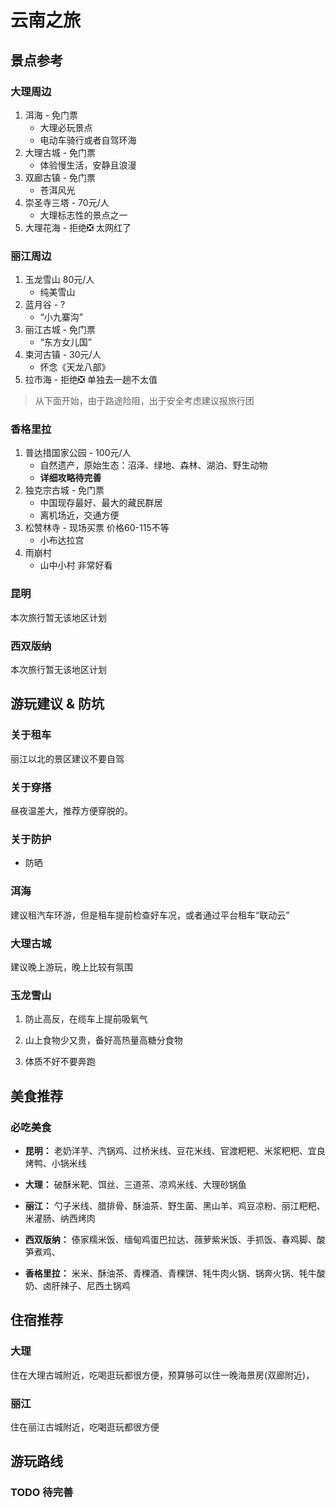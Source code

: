 # 云南之旅

## 景点参考

### 大理周边

1. 洱海 - 免门票
    - 大理必玩景点
    - 电动车骑行或者自驾环海
2. 大理古城 - 免门票
    - 体验慢生活，安静且浪漫
3. 双廊古镇 - 免门票
    - 苍洱风光
4. 崇圣寺三塔 - 70元/人
    - 大理标志性的景点之一
5. 大理花海 - 拒绝❎ 太网红了

### 丽江周边

1. 玉龙雪山 80元/人
    - 纯美雪山
2. 蓝月谷 - ?
    - “小九寨沟”
3. 丽江古城 - 免门票
    - “东方女儿国”
4. 束河古镇 - 30元/人
    - 怀念《天龙八部》
5. 拉市海 - 拒绝❎ 单独去一趟不太值

> 从下面开始，由于路途险阻，出于安全考虑建议报旅行团

### 香格里拉

1. 普达措国家公园 - 100元/人
    - 自然遗产，原始生态：沼泽、绿地、森林、湖泊、野生动物
    - **详细攻略待完善**
2. 独克宗古城 - 免门票
    - 中国现存最好、最大的藏民群居
    - 离机场近，交通方便
3. 松赞林寺 - 现场买票 价格60-115不等
    - 小布达拉宫
4. 雨崩村
    - 山中小村 非常好看

### 昆明

本次旅行暂无该地区计划

### 西双版纳

本次旅行暂无该地区计划

## 游玩建议 & 防坑

### 关于租车

丽江以北的景区建议不要自驾

### 关于穿搭

昼夜温差大，推荐方便穿脱的。

### 关于防护

- 防晒

### 洱海

建议租汽车环游，但是租车提前检查好车况，或者通过平台租车“联动云”

### 大理古城

建议晚上游玩，晚上比较有氛围

### 玉龙雪山

1. 防止高反，在缆车上提前吸氧气

2. 山上食物少又贵，备好高热量高糖分食物

3. 体质不好不要奔跑

## 美食推荐

### 必吃美食

- **昆明：** 老奶洋芋、汽锅鸡、过桥米线、豆花米线、官渡粑粑、米浆粑粑、宜良烤鸭、小锅米线

- **大理：** 破酥米靶、饵丝、三道茶、凉鸡米线、大理砂锅鱼

- **丽江：** 勺子米线、腊排骨、酥油茶、野生菌、黑山羊、鸡豆凉粉、丽江粑粑、米灌肠、纳西烤肉

- **西双版纳：** 傣家糯米饭、缅甸鸡蛋巴拉达、薇萝紫米饭、手抓饭、春鸡脚、酸笋煮鸡、

- **香格里拉：** 米米、酥油茶、青稞酒、青稞饼、牦牛肉火锅、锅奔火锅、牦牛酸奶、卤肝辣子、尼西土锅鸡

## 住宿推荐

### 大理

住在大理古城附近，吃喝逛玩都很方便，预算够可以住一晚海景房(双廊附近)，

### 丽江

住在丽江古城附近，吃喝逛玩都很方便

## 游玩路线

### TODO 待完善
